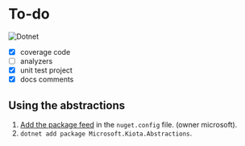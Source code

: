 # To-do

![Dotnet](https://github.com/microsoft/kiota/actions/workflows/abstractions-dotnet.yml/badge.svg)

- [x] coverage code
- [ ] analyzers
- [x] unit test project
- [x] docs comments

## Using the abstractions

1. [Add the package feed](https://docs.github.com/en/packages/guides/configuring-dotnet-cli-for-use-with-github-packages#authenticating-to-github-packages) in the `nuget.config` file. (owner microsoft).
1. `dotnet add package Microsoft.Kiota.Abstractions`.
